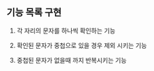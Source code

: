 ## 기능 목록 구현
1. 각 자리의 문자를 하나씩 확인하는 기능

2. 확인된 문자가 중첩으로 있을 경우 제외 시키는 기능

2. 중첩된 문자가 없을때 까지 반복시키는 기능


